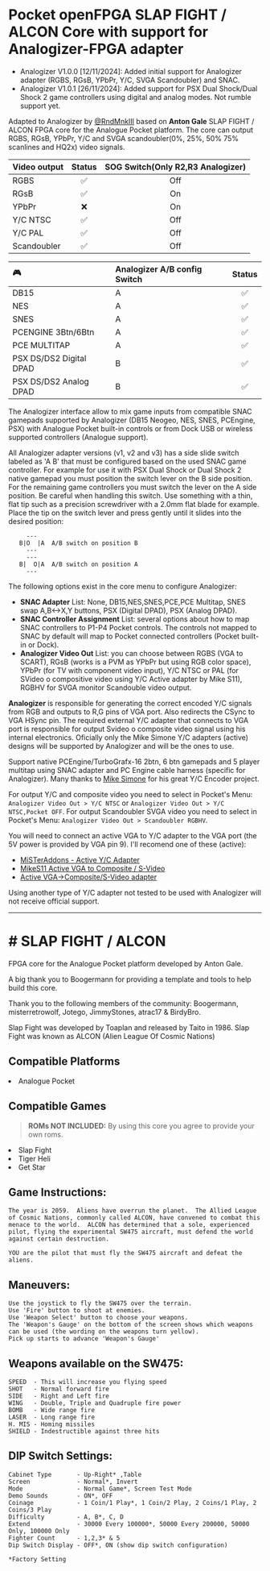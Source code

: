 # Pocket openFPGA SLAP FIGHT / ALCON Core with support for Analogizer-FPGA adapter
* Analogizer V1.0.0 [12/11/2024]: Added initial support for Analogizer adapter (RGBS, RGsB, YPbPr, Y/C, SVGA Scandoubler) and SNAC.
* Analogizer V1.0.1 [26/11/2024]: Added support for PSX Dual Shock/Dual Shock 2 game controllers using digital and analog modes. Not rumble support yet.

Adapted to Analogizer by [@RndMnkIII](https://github.com/RndMnkIII) based on **Anton Gale** SLAP FIGHT / ALCON FPGA core for the Analogue Pocket platform.
The core can output RGBS, RGsB, YPbPr, Y/C and SVGA scandoubler(0%, 25%, 50% 75% scanlines and HQ2x) video signals.

| Video output | Status | SOG Switch(Only R2,R3 Analogizer) |
| :----------- | :----: | :-------------------------------: |     
| RGBS         |  ✅    |     Off                           |
| RGsB         |  ✅    |     On                            |
| YPbPr        |  ❌    |     On                            |
| Y/C NTSC     |  ✅    |     Off                           |
| Y/C PAL      |  ✅    |     Off                           |
| Scandoubler  |  ✅    |     Off                           |

| :video_game:            | Analogizer A/B config Switch | Status |
| :---------------------- | :--------------------------- | :----: |
| DB15                    | A                            |  ✅    |
| NES                     | A                            |  ✅    |
| SNES                    | A                            |  ✅    |
| PCENGINE 3Btn/6Btn      | A                            |  ✅    |
| PCE MULTITAP            | A                            |  ✅    |
| PSX DS/DS2 Digital DPAD | B                            |  ✅    |
| PSX DS/DS2 Analog  DPAD | B                            |  ✅    |

The Analogizer interface allow to mix game inputs from compatible SNAC gamepads supported by Analogizer (DB15 Neogeo, NES, SNES, PCEngine, PSX) with Analogue Pocket built-in controls or from Dock USB or wireless supported controllers (Analogue support).

All Analogizer adapter versions (v1, v2 and v3) has a side slide switch labeled as 'A B' that must be configured based on the used SNAC game controller.
For example for use it with PSX Dual Shock or Dual Shock 2 native gamepad you must position the switch lever on the B side position. For the remaining
game controllers you must switch the lever on the A side position. 
Be careful when handling this switch. Use something with a thin, flat tip such as a precision screwdriver with a 2.0mm flat blade for example. Place the tip on the switch lever and press gently until it slides into the desired position:

```
     ---
   B|O  |A  A/B switch on position B
     ---   
     ---
   B|  O|A  A/B switch on position A
     ---
```
The following options exist in the core menu to configure Analogizer:
* **SNAC Adapter** List: None, DB15,NES,SNES,PCE,PCE Multitap, SNES swap A,B<->X,Y buttons, PSX (Digital DPAD), PSX (Analog DPAD).
* **SNAC Controller Assignment** List: several options about how to map SNAC controllers to P1-P4 Pocket controls. The controls not mapped to SNAC by default will map to Pocket connected controllers (Pocket built-in or Dock).
* **Analogizer Video Out** List: you can choose between RGBS (VGA to SCART), RGsB (works is a PVM as YPbPr but using RGB color space), YPbPr (for TV with component video input),
Y/C NTSC or PAL (for SVideo o compositive video using Y/C Active adapter by Mike S11), RGBHV for SVGA monitor Scandouble video output.

**Analogizer** is responsible for generating the correct encoded Y/C signals from RGB and outputs to R,G pins of VGA port. Also redirects the CSync to VGA HSync pin.
The required external Y/C adapter that connects to VGA port is responsible for output Svideo o composite video signal using his internal electronics. Oficially
only the Mike Simone Y/C adapters (active) designs will be supported by Analogizer and will be the ones to use.

Support native PCEngine/TurboGrafx-16 2btn, 6 btn gamepads and 5 player multitap using SNAC adapter
and PC Engine cable harness (specific for Analogizer). Many thanks to [Mike Simone](https://github.com/MikeS11/MiSTerFPGA_YC_Encoder) for his great Y/C Encoder project.

For output Y/C and composite video you need to select in Pocket's Menu: `Analogizer Video Out > Y/C NTSC` or `Analogizer Video Out > Y/C NTSC,Pocket OFF`.
For output Scandoubler SVGA video you need to select in Pocket's Menu: `Analogizer Video Out > Scandoubler RGBHV`.

You will need to connect an active VGA to Y/C adapter to the VGA port (the 5V power is provided by VGA pin 9). I'll recomend one of these (active):
* [MiSTerAddons - Active Y/C Adapter](https://misteraddons.com/collections/parts/products/yc-active-encoder-board/)
* [MikeS11 Active VGA to Composite / S-Video](https://ultimatemister.com/product/mikes11-active-composite-svideo/)
* [Active VGA->Composite/S-Video adapter](https://antoniovillena.com/product/mikes1-vga-composite-adapter/)

Using another type of Y/C adapter not tested to be used with Analogizer will not receive official support.

-----------------------------------------------------------------------------------------------------

<h1># SLAP FIGHT / ALCON</H1>
FPGA core for the Analogue Pocket platform developed by Anton Gale.

A big thank you to Boogermann for providing a template and tools to help build this core.

Thank you to the following members of the community: Boogermann, misterretrowolf, Jotego, JimmyStones, atrac17 & BirdyBro.

Slap Fight was developed by Toaplan and released by Taito in 1986. Slap Fight was known as ALCON (Alien League Of Cosmic Nations)

<h2>Compatible Platforms</h2>
<li>Analogue Pocket</li>

<h2>Compatible Games</h2>
<blockquote>
<p dir="auto"><strong>ROMs NOT INCLUDED:</strong> By using this core you agree to provide your own roms.</p>
</blockquote>

<li>Slap Fight</li>
<li>Tiger Heli</li>
<li>Get Star</li>

<h2>Game Instructions:</h2>

	The year is 2059.  Aliens have overrun the planet.  The Allied League of Cosmic Nations, commonly called ALCON, have convened to combat this menace to the world.  ALCON has determined that a sole, experienced pilot, flying the experimental SW475 aircraft, must defend the world against certain destruction.

	YOU are the pilot that must fly the SW475 aircraft and defeat the aliens.

<h2>Maneuvers:</h2>

	Use the joystick to fly the SW475 over the terrain.
	Use 'Fire' button to shoot at enemies.
	Use 'Weapon Select' button to choose your weapons.
	The 'Weapon's Gauge' on the bottom of the screen shows which weapons can be used (the wording on the weapons turn yellow).
	Pick up starts to advance 'Weapon's Gauge'

<h2>Weapons available on the SW475:</h2>

	SPEED  - This will increase you flying speed
	SHOT   - Normal forward fire
	SIDE   - Right and Left fire
	WING   - Double, Triple and Quadruple fire power
	BOMB   - Wide range fire
	LASER  - Long range fire
	H. MIS - Homing missiles
	SHIELD - Indestructible against three hits

<h2>DIP Switch Settings:</h2>

	Cabinet Type       - Up-Right* ,Table
	Screen			   - Normal*, Invert
	Mode			   - Normal Game*, Screen Test Mode
	Demo Sounds		   - ON*, OFF 
	Coinage            - 1 Coin/1 Play*, 1 Coin/2 Play, 2 Coins/1 Play, 2 Coins/3 Play
	Difficulty         - A, B*, C, D
	Extend             - 30000 Every 100000*, 50000 Every 200000, 50000 Only, 100000 Only
	Fighter Count      - 1,2,3* & 5
	Dip Switch Display - OFF*, ON (show dip switch configuration) 

	*Factory Setting
